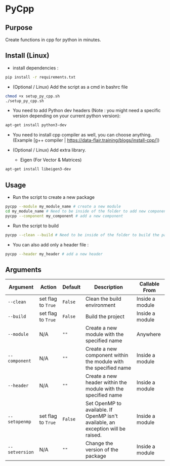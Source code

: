 # PyCpp

## Purpose

Create functions in cpp for python in minutes.

## Install (Linux)

- install dependencies :

```sh
pip install -r requirements.txt
```

- (Optional / Linux) Add the script as a cmd in bashrc file

```sh
chmod +x setup_py_cpp.sh
./setup_py_cpp.sh
```

- You need to add Python dev headers (Note : you might need a specific version depending on your current python version):

```sh
apt-get install python3-dev
```

- You need to install cpp compiler as well, you can choose anything. (Example [g++ compiler | https://data-flair.training/blogs/install-cpp/])

- (Optional / Linux) Add extra library.
  - Eigen (For Vector & Matrices)

```sh
apt-get install libeigen3-dev
```

## Usage

- Run the script to create a new package

```sh
pycpp --module my_module_name # create a new module
cd my_module_name # Need to be inside of the folder to add new component.
pycpp --component my_component # add a new component
```

- Run the script to build

```sh
pycpp --clean --build # Need to be inside of the folder to build the package.
```

- You can also add only a header file :

```sh
pycpp --header my_header # add a new header
```

## Arguments

| Argument       | Action             | Default | Description                                                                      | Callable From   |
| -------------- | ------------------ | ------- | -------------------------------------------------------------------------------- | --------------- |
| `--clean`      | set flag to `True` | `False` | Clean the build environment                                                      | Inside a module |
| `--build`      | set flag to `True` | `False` | Build the project                                                                | Inside a module |
| `--module`     | N/A                | `""`    | Create a new module with the specified name                                      | Anywhere        |
| `--component`  | N/A                | `""`    | Create a new component within the module with the specified name                 | Inside a module |
| `--header`     | N/A                | `""`    | Create a new header within the module with the specified name                    | Inside a module |
| `--setopenmp`  | set flag to `True` | `False` | Set OpenMP to available. If OpenMP isn't available, an exception will be raised. | Inside a module |
| `--setversion` | N/A                | `""`    | Change the version of the package                                                | Inside a module |

